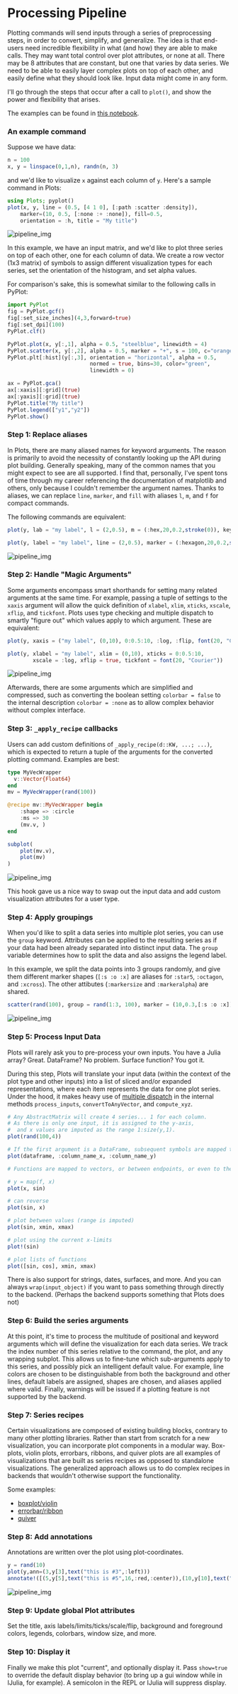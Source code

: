 # Processing Pipeline

Plotting commands will send inputs through a series of preprocessing steps, in order to convert, simplify, and generalize.
The idea is that end-users need incredible flexibility in what (and how) they are able to make calls.  They may want total control over
plot attributes, or none at all.  There may be 8 attributes that are constant, but one that varies by data series.  We need to be able to
easily layer complex plots on top of each other, and easily define what they should look like.  Input data might come in any form.

I'll go through the steps that occur after a call to `plot()`, and show the power and flexibility that arises.

The examples can be found in [this notebook](https://github.com/tbreloff/ExamplePlots.jl/blob/master/notebooks/pipeline.ipynb).

### An example command

Suppose we have data:

```julia
n = 100
x, y = linspace(0,1,n), randn(n, 3)
```

and we'd like to visualize `x` against each column of `y`.  Here's a sample command in Plots:

```julia
using Plots; pyplot()
plot(x, y, line = (0.5, [4 1 0], [:path :scatter :density]),
    marker=(10, 0.5, [:none :+ :none]), fill=0.5,
    orientation = :h, title = "My title")
```

![pipeline_img](examples/img/pipeline0.png)

In this example, we have an input matrix, and we'd like to plot three series on top of each other, one for each column of data.
We create a row vector (1x3 matrix) of symbols to assign different visualization types for each series, set the orientation of the histogram, and set
alpha values.

For comparison's sake, this is somewhat similar to the following calls in PyPlot:

```julia
import PyPlot
fig = PyPlot.gcf()
fig[:set_size_inches](4,3,forward=true)
fig[:set_dpi](100)
PyPlot.clf()

PyPlot.plot(x, y[:,1], alpha = 0.5, "steelblue", linewidth = 4)
PyPlot.scatter(x, y[:,2], alpha = 0.5, marker = "+", s = 100, c="orangered")
PyPlot.plt[:hist](y[:,3], orientation = "horizontal", alpha = 0.5,
                          normed = true, bins=30, color="green",
                          linewidth = 0)

ax = PyPlot.gca()
ax[:xaxis][:grid](true)
ax[:yaxis][:grid](true)
PyPlot.title("My title")
PyPlot.legend(["y1","y2"])
PyPlot.show()
```

### Step 1: Replace aliases

In Plots, there are many aliased names for keyword arguments.  The reason is primarily to avoid the necessity of constantly looking up the API during plot building.
Generally speaking, many of the common names that you might expect to see are all supported.  I find that, personally, I've spent tons of time through my career referencing the documentation of
matplotlib and others, only because I couldn't remember the argument names.  Thanks to aliases, we can replace `line`, `marker`, and `fill` with aliases `l`, `m`, and `f` for compact commands.

The following commands are equivalent:

```julia
plot(y, lab = "my label", l = (2,0.5), m = (:hex,20,0.2,stroke(0)), key = false)

plot(y, label = "my label", line = (2,0.5), marker = (:hexagon,20,0.2,stroke(0)), legend = false)
```

![pipeline_img](examples/img/pipeline1.png)

### Step 2: Handle "Magic Arguments"

Some arguments encompass smart shorthands for setting many related arguments at the same time.  For example, passing a tuple of settings to the `xaxis` argument will allow the quick definition
of `xlabel`, `xlim`, `xticks`, `xscale`, `xflip`, and `tickfont`.  Plots uses type checking and multiple dispatch to smartly "figure out" which values apply to which argument.  These are equivalent:

```julia
plot(y, xaxis = ("my label", (0,10), 0:0.5:10, :log, :flip, font(20, "Courier")))

plot(y, xlabel = "my label", xlim = (0,10), xticks = 0:0.5:10,
        xscale = :log, xflip = true, tickfont = font(20, "Courier"))
```

![pipeline_img](examples/img/pipeline2.png)

Afterwards, there are some arguments which are simplified and compressed, such as converting the boolean setting `colorbar = false` to the internal description `colorbar = :none` as to allow
complex behavior without complex interface.


### Step 3: `_apply_recipe` callbacks

Users can add custom definitions of `_apply_recipe(d::KW, ...; ...)`, which is expected to return a tuple of the arguments for the converted plotting command.  Examples are best:

```julia
type MyVecWrapper
  v::Vector{Float64}
end
mv = MyVecWrapper(rand(100))

@recipe mv::MyVecWrapper begin
    :shape => :circle
    :ms => 30
    (mv.v, )
end

subplot(
    plot(mv.v),
    plot(mv)
)
```

![pipeline_img](examples/img/pipeline3.png)

This hook gave us a nice way to swap out the input data and add custom visualization attributes for a user type.

### Step 4:  Apply groupings

When you'd like to split a data series into multiple plot series, you can use the `group` keyword.  Attributes can be applied to the resulting
series as if your data had been already separated into distinct input data.  The `group` variable determines how to split the data and also assigns the legend label.

In this example, we split the data points into 3 groups randomly, and give them different marker shapes (`[:s :o :x]` are aliases for `:star5`, `:octagon`, and `:xcross`).
The other attibutes (`:markersize` and `:markeralpha`) are shared.

```julia
scatter(rand(100), group = rand(1:3, 100), marker = (10,0.3,[:s :o :x]))
```

![pipeline_img](examples/img/pipeline4.png)

### Step 5:  Process Input Data

Plots will rarely ask you to pre-process your own inputs.  You have a Julia array? Great.  DataFrame? No problem.  Surface function? You got it.

During this step, Plots will translate your input data (within the context of the plot type and other inputs) into a list of sliced and/or expanded representations,
where each item represents the data for one plot series.  Under the hood, it makes heavy use of [multiple dispatch](http://docs.julialang.org/en/release-0.4/manual/methods/)
in the internal methods `process_inputs`, `convertToAnyVector`,  and `compute_xyz`.

```julia
# Any AbstractMatrix will create 4 series... 1 for each column.
# As there is only one input, it is assigned to the y-axis,
#  and x values are imputed as the range 1:size(y,1).
plot(rand(100,4))

# If the first argument is a DataFrame, subsequent symbols are mapped to columns of that DataFrame.
plot(dataframe, :column_name_x, :column_name_y)

# Functions are mapped to vectors, or between endpoints, or even to the current axis ranges.

# y = map(f, x)
plot(x, sin)

# can reverse
plot(sin, x)

# plot between values (range is imputed)
plot(sin, xmin, xmax)

# plot using the current x-limits
plot!(sin)

# plot lists of functions
plot([sin, cos], xmin, xmax)
```

There is also support for strings, dates, surfaces, and more.  And you can always `wrap(input_object)` if
you want to pass something through directly to the backend.  (Perhaps the backend supports something that Plots does not)

### Step 6: Build the series arguments

At this point, it's time to process the multitude of positional and keyword arguments which will define the visualization for each data series.
We track the index number of this series relative to the command, the plot, and any wrapping subplot.  This allows us to fine-tune which sub-arguments
apply to this series, and possibly pick an intelligent default value.  For example, line colors are chosen to be distinguishable from both the background and other lines, default labels are assigned, shapes are chosen, and aliases applied where valid.  Finally, warnings will be issued if a plotting feature is not supported by the backend.

### Step 7:  Series recipes

Certain visualizations are composed of existing building blocks, contrary to many other plotting libraries.  Rather than start from scratch for a new
visualization, you can incorporate plot components in a modular way.  Box-plots, violin plots, errorbars, ribbons, and quiver plots are all examples
of visualizations that are built as series recipes as opposed to standalone visualizations.  The generalized approach allows us to do complex recipes
in backends that wouldn't otherwise support the functionality.

Some examples:

- [boxplot/violin](https://github.com/tbreloff/ExamplePlots.jl/blob/master/notebooks/boxplot.ipynb)
- [errorbar/ribbon](https://github.com/tbreloff/ExamplePlots.jl/blob/master/notebooks/errorbars.ipynb)
- [quiver](https://github.com/tbreloff/ExamplePlots.jl/blob/master/notebooks/quiver.ipynb)

### Step 8: Add annotations

Annotations are written over the plot using plot-coordinates.

```julia
y = rand(10)
plot(y,ann=(3,y[3],text("this is #3",:left)))
annotate!([(5,y[5],text("this is #5",16,:red,:center)),(10,y[10],text("this is #10",:right,20,"courier"))])
```

![pipeline_img](examples/img/pyplot/pyplot_example_20.png)

### Step 9: Update global Plot attributes

Set the title, axis labels/limits/ticks/scale/flip, background and foreground colors, legends, colorbars, window size, and more.

### Step 10: Display it

Finally we make this plot "current", and optionally display it.  Pass `show=true` to override the default display behavior (to bring up a gui window while
in IJulia, for example).  A semicolon in the REPL or IJulia will suppress display.
